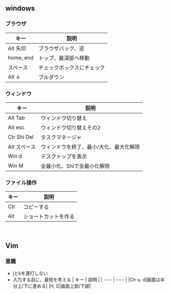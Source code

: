 ## windows
### ブラウザ
| キー | 説明 |
| ---- | ---- |
|Alt 矢印| ブラウザバック、逆
|home, end|トップ、最深部へ移動|
|スペース|チェックボックスにチェック|
|Alt ↓|プルダウン|
### ウィンドウ
| キー | 説明 |
| ---- | ---- |
|Alt Tab|ウィンドウ切り替え|
|Alt esc|ウィンドウ切り替えその2|
|Ctr Shi Del|タスクマネージャ|
|Alt スペース|ウィンドウを終了、最小/大化、最大化解除|
|Win d|デスクトップを表示|
|Win M|全最小化、Shiで全最小化解除|
### ファイル操作
| キー | 説明 |
| ---- | ---- |
|Ctr|コピーする|
|Alt|ショートカットを作る|

<br>

## Vim
### 意識
- jとkを連打しない
- 入力する前に、最短を考える
| キー | 説明 |
| ---- | ---- |
|Ctr u, d|画面は半分上/下に進める|
|H, D|画面上部/下部|
